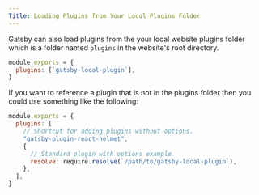 ```yaml
---
Title: Loading Plugins from Your Local Plugins Folder
---
```


Gatsby can also load plugins from the your local website plugins folder which is a folder named `plugins` in the website's root directory.

```javascript:title=gatsby-config.js
module.exports = {
  plugins: [`gatsby-local-plugin`],
}
```

If you want to reference a plugin that is not in the plugins folder then you could use something like the following:

```javascript:title=gatsby-config.js
module.exports = {
  plugins: [
    // Shortcut for adding plugins without options.
    "gatsby-plugin-react-helmet",
    {
      // Standard plugin with options example
      resolve: require.resolve(`/path/to/gatsby-local-plugin`),
    },
  ],
}
```
